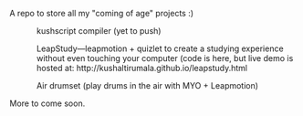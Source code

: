 A repo to store all my "coming of age" projects :)
<ol>
<ul> kushscript compiler (yet to push)</ul>
<ul> LeapStudy—leapmotion + quizlet to create a studying experience without even touching your computer (code is here, but live demo is hosted at: http://kushaltirumala.github.io/leapstudy.html</ul>
<ul>Air drumset (play drums in the air with MYO + Leapmotion)</ul>
</ol>

More to come soon.
